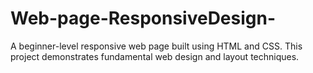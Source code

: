 # Web-page-ResponsiveDesign-
A beginner-level responsive web page built using HTML and CSS. This project demonstrates fundamental web design and layout techniques.

